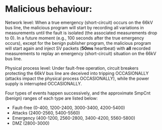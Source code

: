 # Malicious behaviour:

Network level: When a true emergency (short-circuit) occurs on the 66kV bus line, the malicious program will start by recording all variations in measurements until the fault is isolated (the associated measurements drop to 0). In a future moment (e.g., 100 seconds after the true emergency occurs), except for the benign publisher program, the malicious program will start again and inject SV packets (**50ms** heartbeat) with **all** recorded measurements to replay an emergency (short-circuit) situation on the 66kV bus line.

Physical process level: Under fault-free operation, circuit breakers protecting the 66kV bus line are deceived into tripping OCCASIONALLY (attacks impact the physical process OCCASIONALLY), while the power supply is interrupted OCCASIONALLY.

Four types of events happen successively, and the approximate SmpCnt (benign) ranges of each type are listed below:
- Fault-free (0-400, 1200-2400, 3000-3400, 4200-5400)
- Attacks (2400-2560, 5400-5560)
- Emergency (400-1200, 2560-2800, 3400-4200, 5560-5800)
- DMZ (2800-3000)